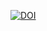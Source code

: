 





[![DOI](https://sandbox.zenodo.org/badge/340004143.svg)](https://sandbox.zenodo.org/badge/latestdoi/340004143)

